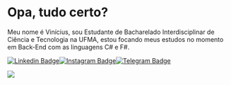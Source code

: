 # Opa, tudo certo?

Meu nome é Vinícius, sou Estudante de Bacharelado Interdisciplinar de Ciência e Tecnologia na UFMA, estou focando meus estudos no momento em Back-End com as linguagens C# e F#.


[![Linkedin Badge](https://img.shields.io/badge/-LinkedIn-0e76a8?style=flat-square&logo=Linkedin&logoColor=white)](https://www.linkedin.com/in/vinicius-de-sousa-pinto-3ba589205/)[![Instagram Badge](https://img.shields.io/badge/-Instagram-e4405f?style=flat-square&logo=Instagram&logoColor=white)](https://www.instagram.com/v_4cheeses/)[![Telegram Badge](https://img.shields.io/badge/-Telegram-0088cc?style=flat-square&logo=Telegram&logoColor=white)](https://t.me/vinus4c)


<img src="https://tenor.com/blB85.gif"/>





